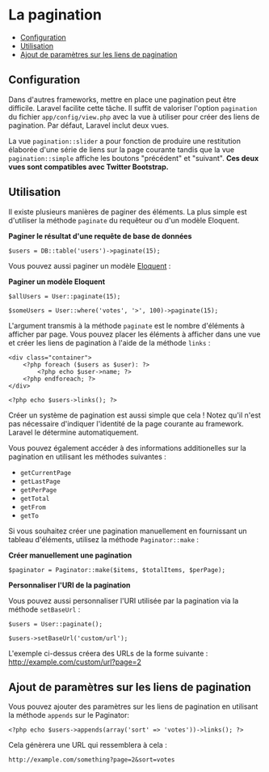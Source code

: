 # La pagination

- [Configuration](#configuration)
- [Utilisation](#usage)
- [Ajout de paramètres sur les liens de pagination](#appending-to-pagination-links)


<a name="configuration"></a>
## Configuration

Dans d'autres frameworks, mettre en place une pagination peut être difficile. Laravel facilite cette tâche. Il suffit de valoriser l'option `pagination` du fichier `app/config/view.php` avec la vue à utiliser pour créer des liens de pagination. Par défaut, Laravel inclut deux vues.

La vue `pagination::slider` a pour fonction de produire une restitution élaborée d'une série de liens sur la page courante tandis que la vue `pagination::simple` affiche les boutons "précédent" et "suivant". **Ces deux vues sont compatibles avec Twitter Bootstrap.**

<a name="usage"></a>
## Utilisation

Il existe plusieurs manières de paginer des éléments. La plus simple est d'utiliser la méthode `paginate` du requêteur ou d'un modèle Eloquent.

**Paginer le résultat d'une requête de base de données**

	$users = DB::table('users')->paginate(15);

Vous pouvez aussi paginer un modèle [Eloquent](/docs/eloquent) :

**Paginer un modèle Eloquent**

    $allUsers = User::paginate(15);

	$someUsers = User::where('votes', '>', 100)->paginate(15);

L'argument transmis à la méthode `paginate` est le nombre d'éléments à afficher par page. Vous pouvez placer les éléments à afficher dans une vue et créer les liens de pagination à l'aide de la méthode `links` :

	<div class="container">
		<?php foreach ($users as $user): ?>
			<?php echo $user->name; ?>
		<?php endforeach; ?>
	</div>

	<?php echo $users->links(); ?>

Créer un système de pagination est aussi simple que cela ! Notez qu'il n'est pas nécessaire d'indiquer l'identité de la page courante au framework. Laravel le détermine automatiquement.

Vous pouvez également accéder à des informations additionelles sur la pagination en utilisant les méthodes suivantes :

- `getCurrentPage`
- `getLastPage`
- `getPerPage`
- `getTotal`
- `getFrom`
- `getTo`

Si vous souhaitez créer une pagination manuellement en fournissant un tableau d'éléments, utilisez la méthode `Paginator::make` :

**Créer manuellement une pagination**

	$paginator = Paginator::make($items, $totalItems, $perPage);

**Personnaliser l'URI de la pagination**

Vous pouvez aussi personnaliser l'URI utilisée par la pagination via la méthode `setBaseUrl` :

    $users = User::paginate();

    $users->setBaseUrl('custom/url');

L'exemple ci-dessus créera des URLs de la forme suivante : http://example.com/custom/url?page=2

<a name="appending-to-pagination-links"></a>
## Ajout de paramètres sur les liens de pagination

Vous pouvez ajouter des paramètres sur les liens de pagination en utilisant la méthode `appends` sur le  Paginator:

	<?php echo $users->appends(array('sort' => 'votes'))->links(); ?>

Cela génèrera une URL qui ressemblera à cela :

	http://example.com/something?page=2&sort=votes
